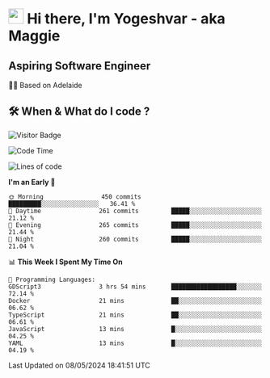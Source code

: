<h1><img src="https://emojis.slackmojis.com/emojis/images/1531849430/4246/blob-sunglasses.gif?1531849430" width="30"/> Hi there, I'm Yogeshvar - aka Maggie</h1>

## Aspiring Software Engineer
🏂🏻  Based on Adelaide 

## 🛠 When & What do I code ?  

![Visitor Badge](https://visitor-badge.feriirawann.repl.co?username=yogeshvar&repo=yogeshvar&label=Visitors&style=plastic&color=%23457BFF&contentType=svg)

<!--START_SECTION:waka-->
![Code Time](http://img.shields.io/badge/Code%20Time-2%2C891%20hrs%2048%20mins-blue)

![Lines of code](https://img.shields.io/badge/From%20Hello%20World%20I%27ve%20Written-4.2%20million%20lines%20of%20code-blue)

**I'm an Early 🐤** 

```text
🌞 Morning                450 commits         █████████░░░░░░░░░░░░░░░░   36.41 % 
🌆 Daytime                261 commits         █████░░░░░░░░░░░░░░░░░░░░   21.12 % 
🌃 Evening                265 commits         █████░░░░░░░░░░░░░░░░░░░░   21.44 % 
🌙 Night                  260 commits         █████░░░░░░░░░░░░░░░░░░░░   21.04 % 
```


📊 **This Week I Spent My Time On** 

```text
💬 Programming Languages: 
GDScript3                3 hrs 54 mins       ██████████████████░░░░░░░   72.14 % 
Docker                   21 mins             ██░░░░░░░░░░░░░░░░░░░░░░░   06.62 % 
TypeScript               21 mins             ██░░░░░░░░░░░░░░░░░░░░░░░   06.61 % 
JavaScript               13 mins             █░░░░░░░░░░░░░░░░░░░░░░░░   04.25 % 
YAML                     13 mins             █░░░░░░░░░░░░░░░░░░░░░░░░   04.19 % 
```


 Last Updated on 08/05/2024 18:41:51 UTC
<!--END_SECTION:waka-->
